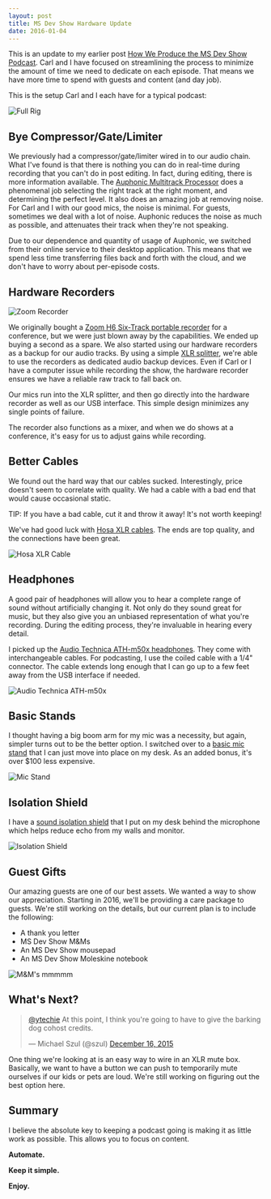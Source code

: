 ```yaml
---
layout: post
title: MS Dev Show Hardware Update
date: 2016-01-04
---
```


This is an update to my earlier post [How We Produce the MS Dev Show Podcast](http://www.ytechie.com/2015/01/how-we-produce-the-msdevshow-podcast/). Carl and I have focused on streamlining the process to minimize the amount of time we need to dedicate on each episode. That means we have more time to spend with guests and content (and day job).

This is the setup Carl and I each have for a typical podcast:

![Full Rig](hardware@2x.jpg)

## Bye Compressor/Gate/Limiter

We previously had a compressor/gate/limiter wired in to our audio chain. What I've found is that there is nothing you can do in real-time during recording that you can't do in post editing. In fact, during editing, there is more information available. The [Auphonic Multitrack Processor](https://auphonic.com/multitrack) does a phenomenal job selecting the right track at the right moment, and determining the perfect level. It also does an amazing job at removing noise. For Carl and I with our good mics, the noise is minimal. For guests, sometimes we deal with a lot of noise. Auphonic reduces the noise as much as possible, and attenuates their track when they're not speaking.  

Due to our dependence and quantity of usage of Auphonic, we switched from their online service to their desktop application. This means that we spend less time transferring files back and forth with the cloud, and we don't have to worry about per-episode costs.

## Hardware Recorders

![Zoom Recorder](zoom-recorder@2x.jpg)

We originally bought a [Zoom H6 Six-Track portable recorder](http://www.amazon.com/gp/product/B00DFU9BRK?ref=ytechie-20) for a conference, but we were just blown away by the capabilities. We ended up buying a second as a spare. We also started using our hardware recorders as a backup for our audio tracks. By using a simple [XLR splitter](http://www.amazon.com/gp/product/B000068O59?ref=ytechie-20), we're able to use the recorders as dedicated audio backup devices. Even if Carl or I have a computer issue while recording the show, the hardware recorder ensures we have a reliable raw track to fall back on.

Our mics run into the XLR splitter, and then go directly into the hardware recorder as well as our USB interface. This simple design minimizes any single points of failure.

The recorder also functions as a mixer, and when we do shows at a conference, it's easy for us to adjust gains while recording.

## Better Cables

We found out the hard way that our cables sucked. Interestingly, price doesn't seem to correlate with quality. We had a cable with a bad end that would cause occasional static.

TIP: If you have a bad cable, cut it and throw it away! It's not worth keeping!

We've had good luck with [Hosa XLR cables](http://www.amazon.com/gp/product/B004TVJL1U?ref=ytechie-20). The ends are top quality, and the connections have been great.

![Hosa XLR Cable](hosa-xlr-cable.jpg)

## Headphones

A good pair of headphones will allow you to hear a complete range of sound without artificially changing it. Not only do they sound great for music, but they also give you an unbiased representation of what you're recording. During the editing process, they're invaluable in hearing every detail.

I picked up the [Audio Technica ATH-m50x headphones](http://www.amazon.com/Audio-Technica-ATH-M50x-Professional-Monitor-Headphones/dp/B00HVLUR86?ref=ytechie-20). They come with interchangeable cables. For podcasting, I use the coiled cable with a 1/4" connector. The cable extends long enough that I can go up to a few feet away from the USB interface if needed.

![Audio Technica ATH-m50x](audio-technica@2x.jpg)

## Basic Stands

I thought having a big boom arm for my mic was a necessity, but again, simpler turns out to be the better option. I switched over to a [basic mic stand](http://www.amazon.com/gp/product/B0002M3OVI?ref=ytechie-20) that I can just move into place on my desk. As an added bonus, it's over $100 less expensive.

![Mic Stand](mic-stand@2x.jpg)

## Isolation Shield

I have a [sound isolation shield](http://www.monoprice.com/Product?p_id=602650) that I put on my desk behind the microphone which helps reduce echo from my walls and monitor.

![Isolation Shield](isolation-shield@2x.jpg)

## Guest Gifts

Our amazing guests are one of our best assets. We wanted a way to show our appreciation. Starting in 2016, we'll be providing a care package to guests. We're still working on the details, but our current plan is to include the following:

* A thank you letter
* MS Dev Show M&Ms
* An MS Dev Show mousepad
* An MS Dev Show Moleskine notebook

![M&M's mmmmm](mms@2x.jpg)

## What's Next?

<blockquote class="twitter-tweet" lang="en"><p lang="en" dir="ltr"><a href="https://twitter.com/ytechie">@ytechie</a> At this point, I think you&#39;re going to have to give the barking dog cohost credits.</p>&mdash; Michael Szul (@szul) <a href="https://twitter.com/szul/status/676934719301402624">December 16, 2015</a></blockquote>
<script async src="//platform.twitter.com/widgets.js" charset="utf-8"></script>

One thing we're looking at is an easy way to wire in an XLR mute box. Basically, we want to have a button we can push to temporarily mute ourselves if our kids or pets are loud. We're still working on figuring out the best option here.

## Summary

I believe the absolute key to keeping a podcast going is making it as little work as possible. This allows you to focus on content.

**Automate.**

**Keep it simple.**

**Enjoy.**
